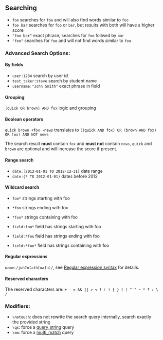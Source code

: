 ## Searching

* `foo` searches for `foo` and will also find words similar to `foo`
* `foo bar` searches for `foo` or `bar`, but results with both will have a higher score
* `"foo bar"` exact phrase, searches for `foo` follwed by `bar`
* `"foo"` searches for `foo` and will not find words similar to `foo`

### Advanced Search Options:

#### By fields

* `user:1234` search by user id
* `test_taker:steve` search by student name
* `username:"John Smith"` exact phrase in field

#### Grouping

`(quick OR brown) AND fox` logic and grouping

#### Boolean operators

`quick brown +fox -news` translates to `((quick AND fox) OR (brown AND fox) OR fox) AND NOT news`

The search result **must** contain `fox` and **must not** contain `news`, `quick` and `brown` are optional and will increase the score if present.

#### Range search

* `date:[2012-01-01 TO 2012-12-31]` date range
* `date:{* TO 2012-01-01}` dates before 2012

#### Wildcard search

* `foo*` strings starting with foo
* `*foo` strings ending with foo
* `*foo*` strings containing with foo

* `field:foo*` field has strings starting with foo
* `field:*foo` field has strings ending with foo
* `field:*foo*` field has strings containing with foo

#### Regular expressions

`name:/joh?n(ath[oa]n)/`, see [Regular expression syntax](https://www.elastic.co/guide/en/elasticsearch/reference/current/regexp-syntax.html) for details.

#### Reserved characters

The reserved characters are: `+ - = && || > < ! ( ) { } [ ] ^ " ~ * ? : \ /`

### Modifiers:

* `\notouch`: does not rewrite the search query internally, search exactly the provided string
* `\qs`: force a [query_string](https://www.elastic.co/guide/en/elasticsearch/reference/current/query-dsl-query-string-query.html) query
* `\mm`: force a [multi_match](https://www.elastic.co/guide/en/elasticsearch/reference/current/query-dsl-multi-match-query.html) query